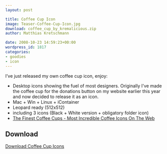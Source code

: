 ```yaml
---
layout: post

title: Coffee Cup Icon
image: Teaser-Coffee-Cup-Icon.jpg
download: coffee_cup_by_kremalicious.zip
author: Matthias Kretschmann

date: 2008-10-23 14:59:23+00:00
wordpress_id: 1817
categories:
- goodies
- icon
---
```


I’ve just released my own coffee cup icon, enjoy:

  * Desktop icons showing the fuel of most designers. Originally I've made the coffee cup for the donations button on my website earlier this year and now decided to release it as an icon.
  * Mac + Win + Linux + iContainer
  * Leopard ready (512x512)
  * including 3 icons (Black + White version + obligatory folder icon)
  * [The Finest Coffee Cups - Most Incredible Coffee Icons On The Web](http://www.kremalicious.com/2008/10/the-finest-coffee-cups-most-incredible-coffee-icons-on-the-web/)

## Download

<a class="btn btn-primary icon icon-download" href="/media/coffee_cup_by_kremalicious.zip">Download Coffee Cup Icons</a>
